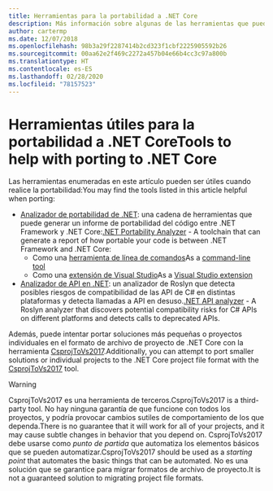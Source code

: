 ```yaml
---
title: Herramientas para la portabilidad a .NET Core
description: Más información sobre algunas de las herramientas que puede usar para realizar la portabilidad a .NET Core
author: cartermp
ms.date: 12/07/2018
ms.openlocfilehash: 98b3a29f2287414b2cd323f1cbf2225905592b26
ms.sourcegitcommit: 00aa62e2f469c2272a457b04e66b4cc3c97a800b
ms.translationtype: HT
ms.contentlocale: es-ES
ms.lasthandoff: 02/28/2020
ms.locfileid: "78157523"
---
```

# <a name="tools-to-help-with-porting-to-net-core"></a><span data-ttu-id="f0584-103">Herramientas útiles para la portabilidad a .NET Core</span><span class="sxs-lookup"><span data-stu-id="f0584-103">Tools to help with porting to .NET Core</span></span>

<span data-ttu-id="f0584-104">Las herramientas enumeradas en este artículo pueden ser útiles cuando realice la portabilidad:</span><span class="sxs-lookup"><span data-stu-id="f0584-104">You may find the tools listed in this article helpful when porting:</span></span>

- <span data-ttu-id="f0584-105">[Analizador de portabilidad de .NET](../../standard/analyzers/portability-analyzer.md): una cadena de herramientas que puede generar un informe de portabilidad del código entre .NET Framework y .NET Core:</span><span class="sxs-lookup"><span data-stu-id="f0584-105">[.NET Portability Analyzer](../../standard/analyzers/portability-analyzer.md) - A toolchain that can generate a report of how portable your code is between .NET Framework and .NET Core:</span></span>
  - <span data-ttu-id="f0584-106">Como una [herramienta de línea de comandos](https://github.com/Microsoft/dotnet-apiport/releases)</span><span class="sxs-lookup"><span data-stu-id="f0584-106">As a [command-line tool](https://github.com/Microsoft/dotnet-apiport/releases)</span></span>
  - <span data-ttu-id="f0584-107">Como una [extensión de Visual Studio](https://visualstudiogallery.msdn.microsoft.com/1177943e-cfb7-4822-a8a6-e56c7905292b)</span><span class="sxs-lookup"><span data-stu-id="f0584-107">As a [Visual Studio extension](https://visualstudiogallery.msdn.microsoft.com/1177943e-cfb7-4822-a8a6-e56c7905292b)</span></span>
- <span data-ttu-id="f0584-108">[Analizador de API en .NET](../../standard/analyzers/api-analyzer.md): un analizador de Roslyn que detecta posibles riesgos de compatibilidad de las API de C# en distintas plataformas y detecta llamadas a API en desuso.</span><span class="sxs-lookup"><span data-stu-id="f0584-108">[.NET API analyzer](../../standard/analyzers/api-analyzer.md) - A Roslyn analyzer that discovers potential compatibility risks for C# APIs on different platforms and detects calls to deprecated APIs.</span></span>

<span data-ttu-id="f0584-109">Además, puede intentar portar soluciones más pequeñas o proyectos individuales en el formato de archivo de proyecto de .NET Core con la herramienta [CsprojToVs2017](https://github.com/hvanbakel/CsprojToVs2017).</span><span class="sxs-lookup"><span data-stu-id="f0584-109">Additionally, you can attempt to port smaller solutions or individual projects to the .NET Core project file format with the [CsprojToVs2017](https://github.com/hvanbakel/CsprojToVs2017) tool.</span></span>

> [!WARNING]
> <span data-ttu-id="f0584-110">CsprojToVs2017 es una herramienta de terceros.</span><span class="sxs-lookup"><span data-stu-id="f0584-110">CsprojToVs2017 is a third-party tool.</span></span> <span data-ttu-id="f0584-111">No hay ninguna garantía de que funcione con todos los proyectos, y podría provocar cambios sutiles de comportamiento de los que dependa.</span><span class="sxs-lookup"><span data-stu-id="f0584-111">There is no guarantee that it will work for all of your projects, and it may cause subtle changes in behavior that you depend on.</span></span> <span data-ttu-id="f0584-112">CsprojToVs2017 debe usarse como _punto de partida_ que automatiza los elementos básicos que se pueden automatizar.</span><span class="sxs-lookup"><span data-stu-id="f0584-112">CsprojToVs2017 should be used as a _starting point_ that automates the basic things that can be automated.</span></span> <span data-ttu-id="f0584-113">No es una solución que se garantice para migrar formatos de archivo de proyecto.</span><span class="sxs-lookup"><span data-stu-id="f0584-113">It is not a guaranteed solution to migrating project file formats.</span></span>
